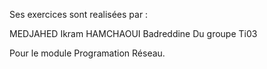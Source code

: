 Ses exercices sont realisées par :

MEDJAHED Ikram
HAMCHAOUI Badreddine
Du groupe Ti03

Pour le module Programation Réseau.
